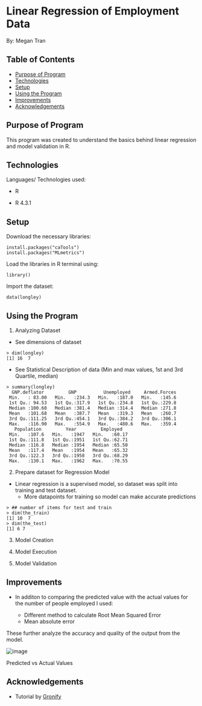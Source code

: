 # Linear Regression of Employment Data 
By: Megan Tran
## Table of Contents
* [Purpose of Program](#Purpose-of-program)
* [Technologies](#technologies)
* [Setup](#setup)
* [Using the Program](#using-the-program)
* [Improvements](#Improvements)
* [Acknowledgements](#acknowledgements)
  
## Purpose of Program
This program was created to understand the basics behind linear regression and model validation in R. 

## Technologies
Languages/ Technologies used:

* R

* R 4.3.1
  
## Setup
Download the necessary libraries:

```
install.packages("caTools")
install.packages("MLmetrics")
```
Load the libraries in R terminal using:

```
library()
```


Import the dataset:

```
data(longley)
```
## Using the Program

1) Analyzing Dataset

* See dimensions of dataset
```
> dim(longley)
[1] 16  7
```


* See Statistical Description of data (Min and max values, 1st and 3rd Quartile, median)

```
> summary(longley)
  GNP.deflator         GNP          Unemployed     Armed.Forces  
 Min.   : 83.00   Min.   :234.3   Min.   :187.0   Min.   :145.6  
 1st Qu.: 94.53   1st Qu.:317.9   1st Qu.:234.8   1st Qu.:229.8  
 Median :100.60   Median :381.4   Median :314.4   Median :271.8  
 Mean   :101.68   Mean   :387.7   Mean   :319.3   Mean   :260.7  
 3rd Qu.:111.25   3rd Qu.:454.1   3rd Qu.:384.2   3rd Qu.:306.1  
 Max.   :116.90   Max.   :554.9   Max.   :480.6   Max.   :359.4  
   Population         Year         Employed    
 Min.   :107.6   Min.   :1947   Min.   :60.17  
 1st Qu.:111.8   1st Qu.:1951   1st Qu.:62.71  
 Median :116.8   Median :1954   Median :65.50  
 Mean   :117.4   Mean   :1954   Mean   :65.32  
 3rd Qu.:122.3   3rd Qu.:1958   3rd Qu.:68.29  
 Max.   :130.1   Max.   :1962   Max.   :70.55  
```

2) Prepare dataset for Regression Model

* Linear regression is a supervised model, so dataset was split into training and test dataset.
  - More datapoints for training so model can make accurate predictions

```
> ## number of items for test and train
> dim(the_train)
[1] 10  7
> dim(the_test)
[1] 6 7
```

3) Model Creation

4) Model Execution

5) Model Validation

## Improvements

* In additon to comparing the predicted value with the actual values for the number of people employed I used:
  
  - Different method to calculate Root Mean Squared Error
  - Mean absolute error

These further analyze the accuracy and quality of the output from the model. 

![image](https://github.com/Sonicdaheghod/R_LinearRegress_MT/assets/68253811/da541f99-5fde-454e-aca6-4ef02b47e938)

Predicted vs Actual Values


## Acknowledgements
* Tutorial by [Gronify](https://youtu.be/5bA0m1OowdU?feature=shared)
